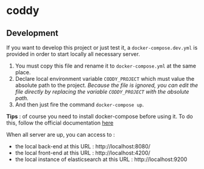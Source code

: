 # coddy

## Development

If you want to develop this project or just test it, a `docker-compose.dev.yml` is provided in order to start locally all necessary server.

1. You must copy this file and rename it to `docker-compose.yml` at the same place. 
2. Declare local environment variable `CODDY_PROJECT` which must value the absolute path to the project. *Because the file is ignored, you can edit the file directly by replacing the variable `CODDY_PROJECT` with the absolute path.*
3. And then just fire the command `docker-compose up`.

**Tips** : of course you need to install docker-compose before using it. To do this, follow the official documentation [here](https://docs.docker.com/compose/install/)

When all server are up, you can access to :

* the local back-end at this URL : http://localhost:8080/
* the local front-end at this URL : http://localhost:4200/
* the local instance of elasticsearch at this URL : http://localhost:9200